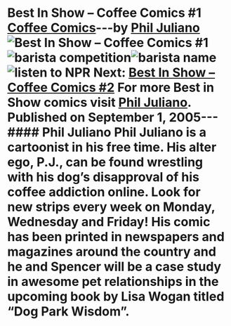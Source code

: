 # Best In Show – Coffee Comics #1 [Coffee Comics](https://ineedcoffee.com/section/coffee-comics/)---by [Phil Juliano](https://ineedcoffee.com/by/phil-juliano/)![Best In Show – Coffee Comics #1](https://ineedcoffee.com/images/posts/best-in-show-coffee-comics-1/comic-barista-name.jpg)![barista competition](https://ineedcoffee.com/assets/comic-barista-competition-650x188.52Ja1tGd_1U83Oo.webp)![barista name](https://ineedcoffee.com/assets/comic-barista-name-650x187.QtaidEDV_Z1jvagE.webp)![listen to NPR](https://ineedcoffee.com/assets/comic-listen-to-npr1-650x188.C-5UE4MM_ZNn5mn.webp) Next: [Best In Show – Coffee Comics #2](https://ineedcoffee.com/best-in-show-coffee-comics-2/) For more Best in Show comics visit [Phil Juliano](https://philjulianoillustration.com/). Published on September 1, 2005--- #### Phil Juliano Phil Juliano is a cartoonist in his free time. His alter ego, P.J., can be found wrestling with his dog’s disapproval of his coffee addiction online. Look for new strips every week on Monday, Wednesday and Friday! His comic has been printed in newspapers and magazines around the country and he and Spencer will be a case study in awesome pet relationships in the upcoming book by Lisa Wogan titled “Dog Park Wisdom”.